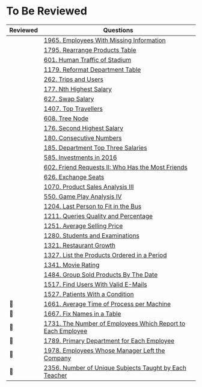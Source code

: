 # To Be Reviewed

| Reviewed | Questions                                                                          |
|----------|------------------------------------------------------------------------------------|
|          | [1965. Employees With Missing Information](https://leetcode.com/problems/employees-with-missing-information/) |
|          | [1795. Rearrange Products Table](https://leetcode.com/problems/rearrange-products-table/) |
|          | [601. Human Traffic of Stadium](https://leetcode.com/problems/human-traffic-of-stadium/) |
|          | [1179. Reformat Department Table](https://leetcode.com/problems/reformat-department-table/) |
|          | [262. Trips and Users](https://leetcode.com/problems/trips-and-users/) |
|          | [177. Nth Highest Salary](https://leetcode.com/problems/nth-highest-salary/) |
|          | [627. Swap Salary](https://leetcode.com/problems/swap-salary/) |
|          | [1407. Top Travellers](https://leetcode.com/problems/top-travellers/) |
|          | [608. Tree Node](https://leetcode.com/problems/tree-node/) |
|          | [176. Second Highest Salary](https://leetcode.com/problems/second-highest-salary/) |
|          | [180. Consecutive Numbers](https://leetcode.com/problems/consecutive-numbers/)     |
|          | [185. Department Top Three Salaries](https://leetcode.com/problems/department-top-three-salaries/) |
|          | [585. Investments in 2016](https://leetcode.com/problems/investments-in-2016/) |
|          | [602. Friend Requests II: Who Has the Most Friends](https://leetcode.com/problems/friend-requests-ii-who-has-the-most-friends/) |
|          | [626. Exchange Seats](https://leetcode.com/problems/exchange-seats/) |
|          | [1070. Product Sales Analysis III](https://leetcode.com/problems/product-sales-analysis-iii/) |
|          | [550. Game Play Analysis IV](https://leetcode.com/problems/game-play-analysis-iv/) |
|          | [1204. Last Person to Fit in the Bus](https://leetcode.com/problems/last-person-to-fit-in-the-bus/) |
|          | [1211. Queries Quality and Percentage](https://leetcode.com/problems/queries-quality-and-percentage/) |
|          | [1251. Average Selling Price](https://leetcode.com/problems/average-selling-price/) |
|          | [1280. Students and Examinations](https://leetcode.com/problems/students-and-examinations/) |
|          | [1321. Restaurant Growth](https://leetcode.com/problems/restaurant-growth/) |
|          | [1327. List the Products Ordered in a Period](https://leetcode.com/problems/list-the-products-ordered-in-a-period/) |
|          | [1341. Movie Rating](https://leetcode.com/problems/movie-rating/) |
|          | [1484. Group Sold Products By The Date](https://leetcode.com/problems/group-sold-products-by-the-date/) |
|          | [1517. Find Users With Valid E-Mails](https://leetcode.com/problems/find-users-with-valid-e-mails/) |
|          | [1527. Patients With a Condition](https://leetcode.com/problems/patients-with-a-condition/) |
|   💙    | [1661. Average Time of Process per Machine](https://leetcode.com/problems/average-time-of-process-per-machine/) |
|    💙    | [1667. Fix Names in a Table](https://leetcode.com/problems/fix-names-in-a-table/) |
|    💙      | [1731. The Number of Employees Which Report to Each Employee](https://leetcode.com/problems/the-number-of-employees-which-report-to-each-employee/) |
|    💙      | [1789. Primary Department for Each Employee](https://leetcode.com/problems/primary-department-for-each-employee/) |
|  💙        | [1978. Employees Whose Manager Left the Company](https://leetcode.com/problems/employees-whose-manager-left-the-company/) |
| 💙         | [2356. Number of Unique Subjects Taught by Each Teacher](https://leetcode.com/problems/number-of-unique-subjects-taught-by-each-teacher/) |
